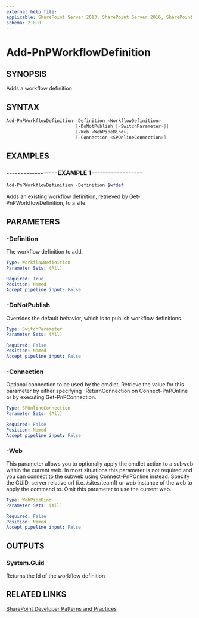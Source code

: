 ```yaml
---
external help file:
applicable: SharePoint Server 2013, SharePoint Server 2016, SharePoint Online
schema: 2.0.0
---
```

# Add-PnPWorkflowDefinition

## SYNOPSIS
Adds a workflow definition

## SYNTAX 

```powershell
Add-PnPWorkflowDefinition -Definition <WorkflowDefinition>
                          [-DoNotPublish [<SwitchParameter>]]
                          [-Web <WebPipeBind>]
                          [-Connection <SPOnlineConnection>]
```

## EXAMPLES

### ------------------EXAMPLE 1------------------
```powershell
Add-PnPWorkflowDefinition -Definition $wfdef
```

Adds an existing workflow definition, retrieved by Get-PnPWorkflowDefinition, to a site.

## PARAMETERS

### -Definition
The workflow definition to add.

```yaml
Type: WorkflowDefinition
Parameter Sets: (All)

Required: True
Position: Named
Accept pipeline input: False
```

### -DoNotPublish
Overrides the default behavior, which is to publish workflow definitions.

```yaml
Type: SwitchParameter
Parameter Sets: (All)

Required: False
Position: Named
Accept pipeline input: False
```

### -Connection
Optional connection to be used by the cmdlet. Retrieve the value for this parameter by either specifying -ReturnConnection on Connect-PnPOnline or by executing Get-PnPConnection.

```yaml
Type: SPOnlineConnection
Parameter Sets: (All)

Required: False
Position: Named
Accept pipeline input: False
```

### -Web
This parameter allows you to optionally apply the cmdlet action to a subweb within the current web. In most situations this parameter is not required and you can connect to the subweb using Connect-PnPOnline instead. Specify the GUID, server relative url (i.e. /sites/team1) or web instance of the web to apply the command to. Omit this parameter to use the current web.

```yaml
Type: WebPipeBind
Parameter Sets: (All)

Required: False
Position: Named
Accept pipeline input: False
```

## OUTPUTS

### System.Guid

Returns the Id of the workflow definition

## RELATED LINKS

[SharePoint Developer Patterns and Practices](http://aka.ms/sppnp)